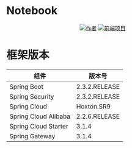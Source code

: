 # Notebook

<p align="center">
    <a href="#"><img src="https://img.shields.io/badge/作者-yunze-orange.svg" alt="作者"></a>
    <a href="#"><img src="https://img.shields.io/badge/前端项目-gitee地址-orange.svg" alt="前端项目"></a>
</p>

# 框架版本

| 组件                   | 版本号           |
|----------------------|---------------|
| Spring Boot          | 2.3.2.RELEASE |
| Spring Security      | 2.3.2.RELEASE |
| Spring Cloud         | Hoxton.SR9    |
| Spring Cloud Alibaba | 2.2.6.RELEASE |
| Spring Cloud Starter | 3.1.4 |
| Spring Gateway       | 3.1.4 |